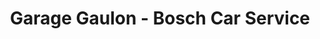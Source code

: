 ---
title: "Garage Gaulon - Bosch Car Service"
url: /montelimar/garage-gaulon-bosch-car-service/
shop: réparation de voitures
---